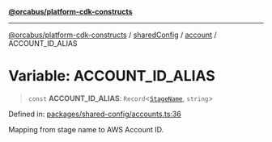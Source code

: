 [**@orcabus/platform-cdk-constructs**](../../../../../../README.md)

***

[@orcabus/platform-cdk-constructs](../../../../../../README.md) / [sharedConfig](../../../README.md) / [account](../README.md) / ACCOUNT\_ID\_ALIAS

# Variable: ACCOUNT\_ID\_ALIAS

> `const` **ACCOUNT\_ID\_ALIAS**: `Record`\<[`StageName`](../type-aliases/StageName.md), `string`\>

Defined in: [packages/shared-config/accounts.ts:36](https://github.com/OrcaBus/platform-cdk-constructs/blob/main/packages/shared-config/accounts.ts#L36)

Mapping from stage name to AWS Account ID.
